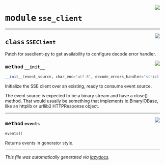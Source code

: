 <!-- markdownlint-disable -->

<a href="../../th2_data_services/sse_client.py#L0"><img align="right" style="float:right;" src="https://img.shields.io/badge/-source-cccccc?style=flat-square"></a>

# <kbd>module</kbd> `sse_client`






---

<a href="../../th2_data_services/sse_client.py#L19"><img align="right" style="float:right;" src="https://img.shields.io/badge/-source-cccccc?style=flat-square"></a>

## <kbd>class</kbd> `SSEClient`
Patch for sseclient-py to get availability to configure decode error handler. 

<a href="../../th2_data_services/sse_client.py#L22"><img align="right" style="float:right;" src="https://img.shields.io/badge/-source-cccccc?style=flat-square"></a>

### <kbd>method</kbd> `__init__`

```python
__init__(event_source, char_enc='utf-8', decode_errors_handler='strict')
```

Initialize the SSE client over an existing, ready to consume event source. 

The event source is expected to be a binary stream and have a close() method. That would usually be something that implements io.BinaryIOBase, like an httplib or urllib3 HTTPResponse object. 




---

<a href="../../th2_data_services/sse_client.py#L32"><img align="right" style="float:right;" src="https://img.shields.io/badge/-source-cccccc?style=flat-square"></a>

### <kbd>method</kbd> `events`

```python
events()
```

Returns events in generator style. 




---

_This file was automatically generated via [lazydocs](https://github.com/ml-tooling/lazydocs)._

